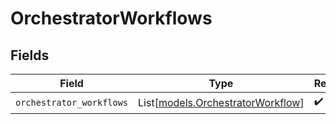 # OrchestratorWorkflows


## Fields

| Field                                                                  | Type                                                                   | Required                                                               | Description                                                            |
| ---------------------------------------------------------------------- | ---------------------------------------------------------------------- | ---------------------------------------------------------------------- | ---------------------------------------------------------------------- |
| `orchestrator_workflows`                                               | List[[models.OrchestratorWorkflow](../models/orchestratorworkflow.md)] | :heavy_check_mark:                                                     | N/A                                                                    |